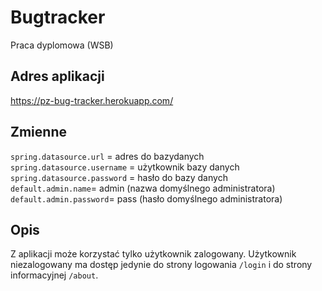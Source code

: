 # Bugtracker
Praca dyplomowa (WSB)

## Adres aplikacji
https://pz-bug-tracker.herokuapp.com/

## Zmienne
`spring.datasource.url` = adres do bazydanych\
`spring.datasource.username` = użytkownik bazy danych\
`spring.datasource.password` = hasło do bazy danych\
`default.admin.name`= admin (nazwa domyślnego administratora)\
`default.admin.password`= pass (hasło domyślnego administratora)

## Opis
Z aplikacji może korzystać tylko użytkownik zalogowany. Użytkownik niezalogowany
ma dostęp jedynie do strony logowania `/login` i do strony informacyjnej `/about`.
